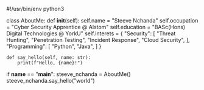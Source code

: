 

#!/usr/bin/env python3

class AboutMe:
    def __init__(self):
        self.name = "Steeve Nchanda"
        self.occupation = "Cyber Security Apprentice @ Alstom"
        self.education = "BASc(Hons) Digital Technologies @ YorkU"
        self.interets = {
            "Security": [
                "Threat Hunting",
                "Penetration Testing",
                "Incident Response",
                "Cloud Security",
            ],
            "Programming": [
                "Python",
                "Java",
            ]
        }
    
    def say_hello(self, name: str):
        print(f"Hello, {name}!")

if __name__ == "__main__":
    steeve_nchanda = AboutMe()
    steeve_nchanda.say_hello("world")

